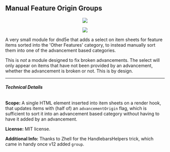## Manual Feature Origin Groups
<p style="text-align: center"><img src="https://i.imgur.com/Qo6reOq.png" style="border: none"></p><p style="text-align: center"><img src="https://i.imgur.com/y3tVGT0.png" /></p>
A very small module for dnd5e that adds a select on item sheets for feature items sorted into the 'Other Features' category, to instead manually sort them into one of the advancement based categories. 

This is *not* a module designed to fix broken advancements. The select will only appear on items that have not been provided by an advancement, whether the advancement is broken or not. This is by design.
___

###### **Technical Details**

**Scope:** A single HTML element inserted into item sheets on a render hook, that updates items with (half of) an `advancementOrigin` flag, which is sufficient to sort it into an advancement based category without having to have it added by an advancement.
 
**License:** MIT license.

**Additional Info:** Thanks to Zhell for the HandlebarsHelpers trick, which came in handy once v12 added `group`.